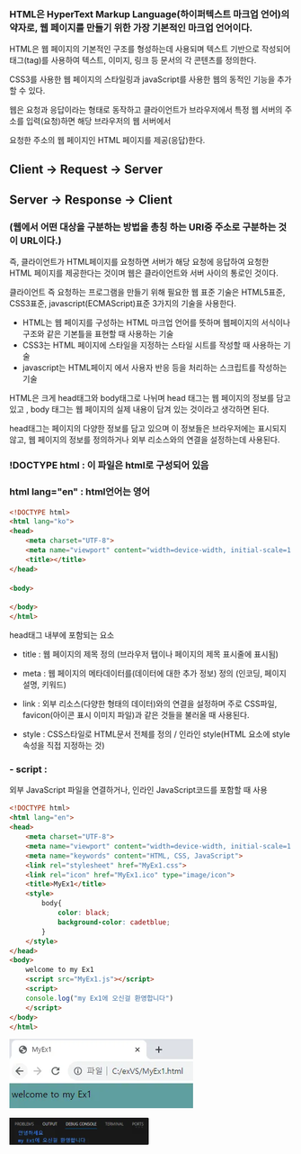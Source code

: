 ### HTML은 HyperText Markup Language(하이퍼텍스트 마크업 언어)의 약자로, 웹 페이지를 만들기 위한 가장 기본적인 마크업 언어이다. 

HTML은 웹 페이지의 기본적인 구조를 형성하는데 사용되며 텍스트 기반으로 작성되어 태그(tag)를 사용하여 텍스트, 이미지, 링크 등 문서의 각 콘텐츠를 정의한다. 

CSS3를 사용한 웹 페이지의 스타일링과 javaScript를 사용한 웹의 동적인 기능을 추가할 수 있다. 

웹은 요청과 응답이라는 형태로 동작하고 클라이언트가 브라우저에서 특정 웹 서버의 주소를 입력(요청)하면 해당 브라우저의 웹 서버에서 

요청한 주소의 웹 페이지인 HTML 페이지를 제공(응답)한다.

## Client → Request → Server

## Server → Response → Client

### (웹에서 어떤 대상을 구분하는 방법을 총칭 하는 URI중 주소로 구분하는 것이 URL이다.)

즉, 클라이언트가 HTML페이지를 요청하면 서버가 해당 요청에 응답하여 요청한 HTML 페이지를 제공한다는 것이며 웹은 클라이언트와 
서버 사이의 통로인 것이다.

클라이언트 즉 요청하는 프로그램을 만들기 위해 필요한 웹 표준 기술은 HTML5표준, CSS3표준, javascript(ECMAScript)표준 3가지의 기술을 사용한다.

 - HTML는 웹 페이지를 구성하는 HTML 마크업 언어를 뜻하며 웹페이지의 서식이나 구조와 같은 기본틀을 표현할 때 사용하는 기술
 - CSS3는 HTML 페이지에 스타일을 지정하는 스타일 시트를 작성할 때 사용하는 기술
 - javascript는 HTML페이지 에서 사용자 반응 등을 처리하는 스크립트를 작성하는 기술

HTML은 크게 head태그와 body태그로 나뉘며 head 태그는 웹 페이지의 정보를 담고 있고 , body 태그는 웹 페이지의 실제 내용이 담겨 있는 것이라고 생각하면 된다.

head태그는 페이지의 다양한 정보를 담고 있으며 이 정보들은 브라우저에는 표시되지 않고, 웹 페이지의 정보를 정의하거나 외부 리소스와의 연결을 설정하는데 사용된다.

### !DOCTYPE html : 이 파일은 html로 구성되어 있음

### html lang="en" :  html언어는 영어

```html
<!DOCTYPE html> 
<html lang="ko">
<head>
    <meta charset="UTF-8">
    <meta name="viewport" content="width=device-width, initial-scale=1.0">
    <title></title>
</head>

<body>
    
</body>
</html>
```

head태그 내부에 포함되는 요소 

 - title : 
웹 페이지의 제목 정의 (브라우저 탭이나 페이지의 제목 표시줄에 표시됨)

 - meta : 
웹 페이지의 메타데이터를(데이터에 대한 추가 정보) 정의 (인코딩, 페이지 설명, 키워드)

 - link : 
외부 리소스(다양한 형태의 데이터)와의 연결을 설정하며 주로 CSS파일, favicon(아이콘 표시 이미지 파일)과 같은 것들을 불러올 때 사용된다.

 - style : 
CSS스타일로 HTML문서 전체를 정의  /  인라인 style(HTML 요소에 style 속성을 직접 지정하는 것)

### - script : 
외부 JavaScript 파일을 연결하거나, 인라인 JavaScript코드를 포함할 때 사용

```html
<!DOCTYPE html>
<html lang="en">
<head>
    <meta charset="UTF-8">
    <meta name="viewport" content="width=device-width, initial-scale=1.0">
    <meta name="keywords" content="HTML, CSS, JavaScript"> 
    <link rel="stylesheet" href="MyEx1.css">
    <link rel="icon" href="MyEx1.ico" type="image/icon">
    <title>MyEx1</title>
    <style>
        body{
            color: black;
            background-color: cadetblue;
        }
    </style>
</head>
<body>
    welcome to my Ex1
    <script src="MyEx1.js"></script>
    <script>
    console.log("my Ex1에 오신걸 환영합니다")
    </script>
</body>
</html>
```
<!--  -->
![alt text](./img/html.img/html.png)
<!--  -->

<!--  -->
![alt text](./img/html.img/console.png)
<!--  -->
